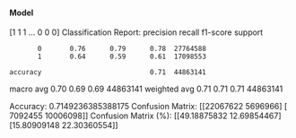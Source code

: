 #### Model
[1 1 1 ... 0 0 0]
Classification Report:
              precision    recall  f1-score   support

           0       0.76      0.79      0.78  27764588
           1       0.64      0.59      0.61  17098553

    accuracy                           0.71  44863141
   macro avg       0.70      0.69      0.69  44863141
weighted avg       0.71      0.71      0.71  44863141

Accuracy: 0.7149236385388175
Confusion Matrix:
[[22067622  5696966]
 [ 7092455 10006098]]
Confusion Matrix (%):
[[49.18875832 12.69854467]
 [15.80909148 22.30360554]]
